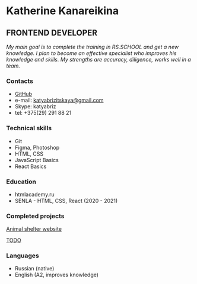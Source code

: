 # Katherine Kanareikina

## FRONTEND DEVELOPER

_My main goal is to complete the training in RS.SCHOOL and get a new knowledge. I plan to become an effective specialist who improves his knowledge and skills. My strengths are accuracy, diligence, works well in a team._

### Contacts

- [GitHub](https://github.com/kenor-me)
- e-mail: katyabrizitskaya@gmail.com
- Skype: katyabriz
- tel: +375(29) 291 88 21

### Technical skills

- Git
- Figma, Photoshop
- HTML, CSS
- JavaScript Basics
- React Basics

### Education

- htmlacademy.ru
- SENLA - HTML, CSS, React (2020 - 2021)

### Completed projects

[Animal shelter website](https://senla-animal-shelter.netlify.app/)

[TODO](https://todo-senla.netlify.app/)

### Languages

- Russian (native)
- English (A2, improves knowledge)